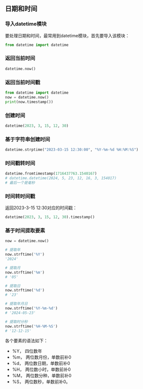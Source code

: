 ##  日期和时间

###  导入datetime模块

要处理日期和时间，最常用到datetime模块，首先要导入该模块：

```py
from datetime import datetime
```


### 返回当前时间

```py
datetime.now()
```


### 返回当前时间戳

```py
from datetime import datetime
now = datetime.now()
print(now.timestamp())
```

### 创建时间

```py
datetime(2023, 3, 15, 12, 30)
```

### 基于字符串创建时间

```py
datetime.strptime("2023-03-15 12:30:00", "%Y-%m-%d %H:%M:%S")
```

### 时间戳转时间

```py
datetime.fromtimestamp(1716437763.1540167)
# datetime.datetime(2024, 5, 23, 12, 16, 3, 154017)
# 最后一个是毫秒
```

### 时间转时间戳

返回2023-3-15 12:30对应的时间戳：

```py
datetime(2023, 3, 15, 12, 30).timestamp()
```

### 基于时间提取要素

```py
now = datetime.now()

# 提取年
now.strftime('%Y')
'2024'

# 提取月
now.strftime('%m')
# '05'

# 提取日
now.strftime('%d')
# '23'

# 提取年月日
now.strftime('%Y-%m-%d')
# '2024-05-23'

# 提取时分秒
now.strftime('%H-%M-%S')
# '12-12-15'
```

各个要素的语法如下：
- %Y， 四位数年
- %m， 两位数月份，单数前补0
- %d， 两位数日期，单数前补0
- %H， 两位数小时，单数前补0
- %M， 两位数分种，单数前补0
- %S， 两位数秒，单数前补0。
